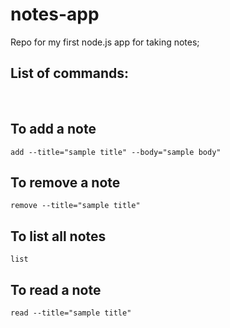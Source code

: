 # notes-app

Repo for my first node.js app for taking notes;

## List of commands:
<br/>

## To add a note
```add --title="sample title" --body="sample body"``` <br/>

## To remove a note
```remove --title="sample title"``` <br/>

## To list all notes
```list``` <br/>

## To read a note
```read --title="sample title"``` <br/>

